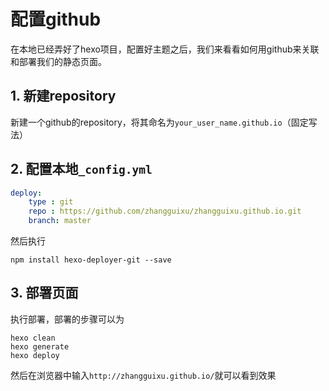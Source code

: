 # 配置github

在本地已经弄好了hexo项目，配置好主题之后，我们来看看如何用github来关联和部署我们的静态页面。

## 1. 新建repository

新建一个github的repository，将其命名为`your_user_name.github.io`（固定写法）

## 2. 配置本地`_config.yml`

```yml
deploy:
    type : git
    repo : https://github.com/zhangguixu/zhangguixu.github.io.git
    branch: master
```

然后执行

```shell
npm install hexo-deployer-git --save
```

## 3. 部署页面

执行部署，部署的步骤可以为

```shell
hexo clean
hexo generate
hexo deploy
```

然后在浏览器中输入`http://zhangguixu.github.io/`就可以看到效果
